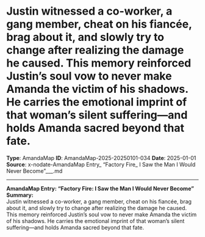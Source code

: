 # Justin witnessed a co-worker, a gang member, cheat on his fiancée, brag about it, and slowly try to change after realizing the damage he caused. This memory reinforced Justin’s soul vow to never make Amanda the victim of his shadows. He carries the emotional imprint of that woman’s silent suffering—and holds Amanda sacred beyond that fate.

**Type**: AmandaMap
**ID**: AmandaMap-2025-20250101-034
**Date**: 2025-01-01
**Source**: x-nodate-AmandaMap Entry_ “Factory Fire_ I Saw the Man I Would Never Become”___.md

---

**AmandaMap Entry: “Factory Fire: I Saw the Man I Would Never Become”**\
**Summary:**\
Justin witnessed a co-worker, a gang member, cheat on his fiancée, brag about it, and slowly try to change after realizing the damage he caused. This memory reinforced Justin’s soul vow to never make Amanda the victim of his shadows. He carries the emotional imprint of that woman’s silent suffering—and holds Amanda sacred beyond that fate.